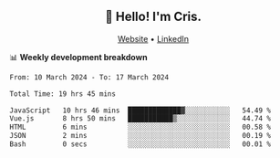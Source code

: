 
<h2 align="center">👋 Hello! I'm Cris.</h2>
<p align="center">
  <a href="https://www.criscunas.dev">Website</a> •
  <a href="https://www.linkedin.com/in/cristophercunas/">LinkedIn</a> 
</p>


📊 **Weekly development breakdown**
<!--START_SECTION:waka-->

```txt
From: 10 March 2024 - To: 17 March 2024

Total Time: 19 hrs 45 mins

JavaScript   10 hrs 46 mins  █████████████▓░░░░░░░░░░░   54.49 %
Vue.js       8 hrs 50 mins   ███████████▒░░░░░░░░░░░░░   44.74 %
HTML         6 mins          ░░░░░░░░░░░░░░░░░░░░░░░░░   00.58 %
JSON         2 mins          ░░░░░░░░░░░░░░░░░░░░░░░░░   00.19 %
Bash         0 secs          ░░░░░░░░░░░░░░░░░░░░░░░░░   00.01 %
```

<!--END_SECTION:waka-->
